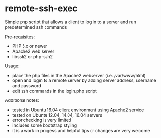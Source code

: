 # remote-ssh-exec
Simple php script that allows a client to log in to a server and run predetermined ssh commands

Pre-requisites:
 - PHP 5.x or newer
 - Apache2 web server
 - libssh2 or php-ssh2
 
Usage:
 - place the php files in the Apache2 webserver (i.e. /var/www/html)
 - open and login to a remote server by adding server address, username and password
 - edit ssh commands in the login.php script
 
Additional notes:
 - tested in Ubuntu 16.04 client environment using Apache2 service 
 - tested on Ubuntu 12.04, 14.04, 16.04 servers
 - error checking is very limited
 - includes some bootstrap styling
 - it is a work in progess and helpful tips or changes are very welcome
